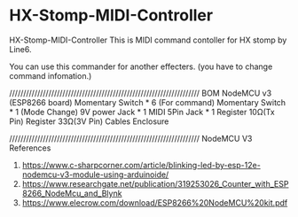 # HX-Stomp-MIDI-Controller
HX-Stomp-MIDI-Controller
This is MIDI command contoller for HX stomp by Line6.

You can use this commander for another effecters.
(you have to change command infomation.)

////////////////////////////////////////////////////////////////////
BOM
NodeMCU v3 (ESP8266 board)
Momentary Switch * 6 (For command)
Momentary Switch * 1 (Mode Change)
9V power Jack * 1
MIDI 5Pin Jack * 1
Register 10Ω(Tx Pin)
Register 33Ω(3V Pin)
Cables 
Enclosure

////////////////////////////////////////////////////////////////////
NodeMCU V3
References
1. https://www.c-sharpcorner.com/article/blinking-led-by-esp-12e-nodemcu-v3-module-using-arduinoide/
2. https://www.researchgate.net/publication/319253026_Counter_with_ESP8266_NodeMcu_and_Blynk
3. https://www.elecrow.com/download/ESP8266%20NodeMCU%20kit.pdf